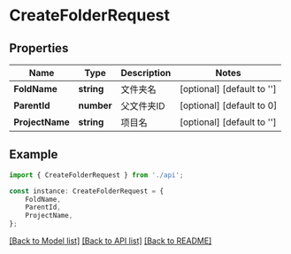 # CreateFolderRequest


## Properties

Name | Type | Description | Notes
------------ | ------------- | ------------- | -------------
**FoldName** | **string** | 文件夹名 | [optional] [default to '']
**ParentId** | **number** | 父文件夹ID | [optional] [default to 0]
**ProjectName** | **string** | 项目名 | [optional] [default to '']

## Example

```typescript
import { CreateFolderRequest } from './api';

const instance: CreateFolderRequest = {
    FoldName,
    ParentId,
    ProjectName,
};
```

[[Back to Model list]](../README.md#documentation-for-models) [[Back to API list]](../README.md#documentation-for-api-endpoints) [[Back to README]](../README.md)
